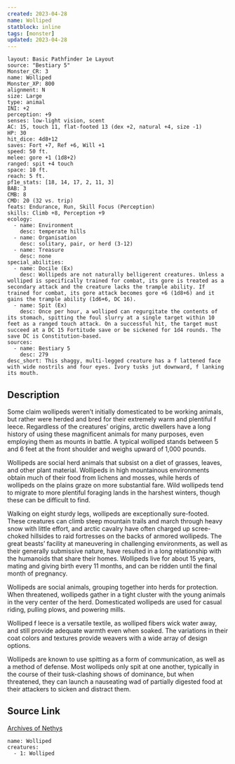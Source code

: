 ```yaml
---
created: 2023-04-28
name: Wolliped
statblock: inline
tags: [monster]
updated: 2023-04-28
---
```

```statblock
layout: Basic Pathfinder 1e Layout
source: "Bestiary 5"
Monster_CR: 3
name: Wolliped
Monster_XP: 800
alignment: N
size: Large
type: animal
INI: +2
perception: +9
senses: low-light vision, scent
AC: 15, touch 11, flat-footed 13 (dex +2, natural +4, size -1)
HP: 30
hit_dice: 4d8+12
saves: Fort +7, Ref +6, Will +1
speed: 50 ft.
melee: gore +1 (1d8+2)
ranged: spit +4 touch
space: 10 ft.
reach: 5 ft.
pf1e_stats: [18, 14, 17, 2, 11, 3]
BAB: 3
CMB: 8
CMD: 20 (32 vs. trip)
feats: Endurance, Run, Skill Focus (Perception)
skills: Climb +8, Perception +9
ecology:
  - name: Environment
    desc: temperate hills
  - name: Organisation
    desc: solitary, pair, or herd (3-12)
  - name: Treasure
    desc: none
special_abilities:
  - name: Docile (Ex)
    desc: Wollipeds are not naturally belligerent creatures. Unless a wolliped is specifically trained for combat, its gore is treated as a secondary attack and the creature lacks the trample ability. If trained for combat, its gore attack becomes gore +6 (1d8+6) and it gains the trample ability (1d6+6, DC 16).
  - name: Spit (Ex)
    desc: Once per hour, a wolliped can regurgitate the contents of its stomach, spitting the foul slurry at a single target within 10 feet as a ranged touch attack. On a successful hit, the target must succeed at a DC 15 Fortitude save or be sickened for 1d4 rounds. The save DC is Constitution-based.
sources:
  - name: Bestiary 5
    desc: 279
desc_short: This shaggy, multi-legged creature has a f lattened face with wide nostrils and four eyes. Ivory tusks jut downward, f lanking its mouth.
```
## Description
Some claim wollipeds weren’t initially domesticated to be working animals, but rather were herded and bred for their extremely warm and plentiful f leece. Regardless of the creatures’ origins, arctic dwellers have a long history of using these magnificent animals for many purposes, even employing them as mounts in battle. A typical wolliped stands between 5 and 6 feet at the front shoulder and weighs upward of 1,000 pounds.

 Wollipeds are social herd animals that subsist on a diet of grasses, leaves, and other plant material. Wollipeds in high mountainous environments obtain much of their food from lichens and mosses, while herds of wollipeds on the plains graze on more substantial fare. Wild wollipeds tend to migrate to more plentiful foraging lands in the harshest winters, though these can be difficult to find.

 Walking on eight sturdy legs, wollipeds are exceptionally sure-footed. These creatures can climb steep mountain trails and march through heavy snow with little effort, and arctic cavalry have often charged up scree-choked hillsides to raid fortresses on the backs of armored wollipeds. The great beasts’ facility at maneuvering in challenging environments, as well as their generally submissive nature, have resulted in a long relationship with the humanoids that share their homes. Wollipeds live for about 15 years, mating and giving birth every 11 months, and can be ridden until the final month of pregnancy.

 Wollipeds are social animals, grouping together into herds for protection. When threatened, wollipeds gather in a tight cluster with the young animals in the very center of the herd. Domesticated wollipeds are used for casual riding, pulling plows, and powering mills.

 Wolliped f leece is a versatile textile, as wolliped fibers wick water away, and still provide adequate warmth even when soaked. The variations in their coat colors and textures provide weavers with a wide array of design options.

 Wollipeds are known to use spitting as a form of communication, as well as a method of defense. Most wollipeds only spit at one another, typically in the course of their tusk-clashing shows of dominance, but when threatened, they can launch a nauseating wad of partially digested food at their attackers to sicken and distract them.
## Source Link
[Archives of Nethys](https://aonprd.com/MonsterDisplay.aspx?ItemName=Wolliped)
```encounter-table
name: Wolliped
creatures:
  - 1: Wolliped
```
